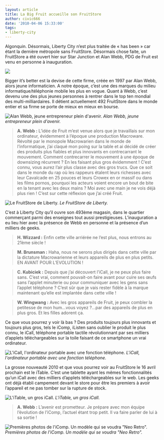 ```yaml
---
layout: article
title: La Big Fruit accueille son FruitStore
author: civic666
date: '2010-04-06 15:33:00'
tags:
- liberty-city
---
```


Algonquin. Désormais, Liberty City n’est plus traitée de « has been » car étant la dernière métropole sans FruitStore. Désormais chose faite, un FruitStore a été ouvert hier sur Star Junction et Alan Webb, PDG de Fruit est venu en personne à inauguration.

![](/content/images/2007/06/PeerLogo.png)

Bigger it’s better est la devise de cette firme, créée en 1997 par Alan Webb, alors jeune informaticien. A notre époque, c’est une des marques du milieu informatique/téléphonie mobile les plus en vogue. Quant à Webb, c’est devenu une des plus jeunes personnes à rentrer dans le top ten mondial des multi-milliardaires. Il détient actuellement 492 FruitStore dans le monde entier et sa firme se porte de mieux en mieux en bourse.

![Alan Webb, jeune entrepreneur plein d'avenir.](/content/images/2007/06/peerwebb.jpg)
_Alan Webb, jeune entrepreneur plein d'avenir._

> **A. Webb :** L’idée de Fruit m’est venue alors que je travaillais sur mon ordinateur, évidemment à l’époque une production Macroware. Révolté par le monopole Macrowarien dans le monde de l’informatique, j’ai claqué mon poing sur la table et ai décidé de créer des produits plus fiables et plus innovants en contrecarrant le mouvement. Comment contrecarrer le mouvement à une époque de downsizing récurrent ? En les faisant plus gros évidemment ! C’est connu, vous aurez l’air plus classe avec des gros trucs. Que ce soit dans le monde du rap où les rappeurs étalent leurs richesses avec leur Cavalcade en 25 pouces et leurs Crowex en or massif ou dans les films pornos, pourquoi les acteurs voient encore un bout de bite en la tenant avec les deux mains ? Moi avec une main je ne vois déjà plus rien ! C’est sur cette réflexion que j’ai créé Fruit.

![Le FruitStore de Liberty.](/content/images/2007/06/peerstore2.jpg)
_Le FruitStore de Liberty._

C’est à Liberty City qu’il ouvre son 493ème magasin, dans le quartier commerçant parmi des enseignes tout aussi prestigieuses. L’inauguration a eu lieu hier avec la présence de Webb en personne et la présence d’un milliers de geeks.

> **H. Wizzard :** Enfin cette ville arriérée ne l’est plus, nous entrons au 21ème siècle !

> **M. Brunsman :** Haha, nous ne serons plus dirigés dans cette ville par la dictature Macrowarienne et leurs appareils de plus en plus petits. EN AVANT POUR L’EVOLUTION !

> **C. Kubiciek :** Depuis que j’ai découvert l’iCall, je ne peux plus faire sans. C’est vrai, comment pouvait-on faire avant pour cuire ses œufs sans l’applet minuterie ou pour communiquer avec les gens sans l’applet téléphone ? C’est sûr que je vais rester fidèle à la marque maintenant qu’elle est implantée dans cette ville !

> **W. Wingwang :** Avec les gros appareils de Fruit, je peux combler la petitesse de mon hum…vous voyez ?…par des appareils de plus en plus gros. Et les filles adorent ça.

Ce que vous pourrez y voir là bas ? Des produits toujours plus innovants et toujours plus gros, tels le iComp, iListen sans oublier le produit le plus connu, le iCall, téléphone portable tactile révolutionnant par ses milliers d’applets téléchargeables sur la toile faisant de ce smartphone un vrai ordinateur.

![L'iCall, l'ordinateur portable avec une fonction téléphone.](/content/images/2007/06/iCall.png)
_L'iCall, l'ordinateur portable avec une fonction téléphone._

La grosse nouveauté 2010 et que vous pourrez voir au FruitStore le 16 avril prochain est le iTable. C’est une tablette ayant les mêmes fonctionnalités qu’un iCall avec des milliers d’applets téléchargeables sur le web. Les geeks ont déjà établi campement devant le store pour être les premiers à avoir l’appareil et ne pas tomber sur la rupture de stock.

![L'iTable, un gros iCall.](/content/images/2007/06/iTable.png)
_L'iTable, un gros iCall._

> **A. Webb :** L’avenir est prometteur. Je prépare avec mon équipe l’évolution de l’iComp, l’actuel étant trop petit. Il va faire parler de lui à sa sortie !

![Premières photos de l'iComp. Un modèle qui se voudra "Neo Retro".](/content/images/2007/06/chp_analogcomp_11.jpg)
_Premières photos de l'iComp. Un modèle qui se voudra "Neo Retro"._

<!--kg-card-end: markdown-->
